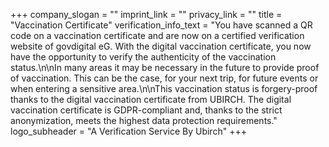 +++
company_slogan = ""
imprint_link = ""
privacy_link = ""
title = "Vaccination Certificate"
verification_info_text = "You have scanned a QR code on a vaccination certificate and are now on a certified verification website of govdigital eG. With the digital vaccination certificate, you now have the opportunity to verify the authenticity of the vaccination status.\n\nIn many areas it may be necessary in the future to provide proof of vaccination. This can be the case, for your next trip, for future events or when entering a sensitive area.\n\nThis vaccination status is forgery-proof thanks to the digital vaccination certificate from UBIRCH. The digital vaccination certificate is GDPR-compliant and, thanks to the strict anonymization, meets the highest data protection requirements."
logo_subheader = "A Verification Service By Ubirch"
+++
